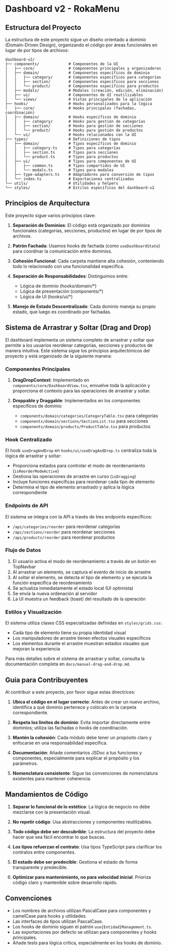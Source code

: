 # Dashboard v2 - RokaMenu

## Estructura del Proyecto

La estructura de este proyecto sigue un diseño orientado a dominio (Domain-Driven Design), organizando el código por áreas funcionales en lugar de por tipos de archivos:

```
dashboard-v2/
├── components/             # Componentes de la UI
│   ├── core/               # Componentes principales y organizadores
│   ├── domain/             # Componentes específicos de dominio
│   │   ├── category/       # Componentes específicos para categorías
│   │   ├── section/        # Componentes específicos para secciones
│   │   └── product/        # Componentes específicos para productos
│   ├── modals/             # Modales (creación, edición, eliminación)
│   ├── ui/                 # Componentes de UI reutilizables
│   └── views/              # Vistas principales de la aplicación
├── hooks/                  # Hooks personalizados para la lógica
│   ├── core/               # Hooks principales (fachadas, coordinación)
│   ├── domain/             # Hooks específicos de dominio
│   │   ├── category/       # Hooks para gestión de categorías
│   │   ├── section/        # Hooks para gestión de secciones
│   │   └── product/        # Hooks para gestión de productos
│   └── ui/                 # Hooks relacionados con la UI
├── types/                  # Definiciones de tipos
│   ├── domain/             # Tipos específicos de dominio
│   │   ├── category.ts     # Tipos para categorías
│   │   ├── section.ts      # Tipos para secciones
│   │   └── product.ts      # Tipos para productos
│   ├── ui/                 # Tipos para componentes de UI
│   │   ├── common.ts       # Tipos compartidos de UI
│   │   └── modals.ts       # Tipos para modales
│   ├── type-adapters.ts    # Adaptadores para conversión de tipos
│   └── index.ts            # Exportaciones centralizadas
└── utils/                  # Utilidades y helpers
└── styles/                 # Estilos específicos del dashboard-v2
```

## Principios de Arquitectura

Este proyecto sigue varios principios clave:

1. **Separación de Dominios**: El código está organizado por dominios funcionales (categorías, secciones, productos) en lugar de por tipos de archivos.

2. **Patrón Fachada**: Usamos hooks de fachada (como `useDashboardState`) para coordinar la comunicación entre dominios.

3. **Cohesión Funcional**: Cada carpeta mantiene alta cohesión, conteniendo todo lo relacionado con una funcionalidad específica.

4. **Separación de Responsabilidades**: Distinguimos entre:

   - Lógica de dominio (hooks/domain/\*)
   - Lógica de presentación (components/\*)
   - Lógica de UI (hooks/ui/\*)

5. **Manejo de Estado Descentralizado**: Cada dominio maneja su propio estado, que luego es coordinado por fachadas.

## Sistema de Arrastrar y Soltar (Drag and Drop)

El dashboard implementa un sistema completo de arrastrar y soltar que permite a los usuarios reordenar categorías, secciones y productos de manera intuitiva. Este sistema sigue los principios arquitectónicos del proyecto y está organizado de la siguiente manera:

### Componentes Principales

1. **DragDropContext**: Implementado en `components/core/DashboardView.tsx`, envuelve toda la aplicación y proporciona el contexto para las operaciones de arrastrar y soltar.

2. **Droppable y Draggable**: Implementados en los componentes específicos de dominio:
   - `components/domain/categories/CategoryTable.tsx` para categorías
   - `components/domain/sections/SectionList.tsx` para secciones
   - `components/domain/products/ProductTable.tsx` para productos

### Hook Centralizado

El hook `useDragAndDrop` en `hooks/ui/useDragAndDrop.ts` centraliza toda la lógica de arrastrar y soltar:

- Proporciona estados para controlar el modo de reordenamiento (`isReorderModeActive`)
- Gestiona las operaciones de arrastre en curso (`isDragging`)
- Incluye funciones específicas para reordenar cada tipo de elemento
- Determina el tipo de elemento arrastrado y aplica la lógica correspondiente

### Endpoints de API

El sistema se integra con la API a través de tres endpoints específicos:

- `/api/categories/reorder` para reordenar categorías
- `/api/sections/reorder` para reordenar secciones
- `/api/products/reorder` para reordenar productos

### Flujo de Datos

1. El usuario activa el modo de reordenamiento a través de un botón en TopNavbar
2. Al arrastrar un elemento, se captura el evento de inicio de arrastre
3. Al soltar el elemento, se detecta el tipo de elemento y se ejecuta la función específica de reordenamiento
4. Se actualiza inmediatamente el estado local (UI optimista)
5. Se envía la nueva ordenación al servidor
6. La UI muestra un feedback (toast) del resultado de la operación

### Estilos y Visualización

El sistema utiliza clases CSS especializadas definidas en `styles/grids.css`:

- Cada tipo de elemento tiene su propia identidad visual
- Los manipuladores de arrastre tienen efectos visuales específicos
- Los elementos durante el arrastre muestran estados visuales que mejoran la experiencia

Para más detalles sobre el sistema de arrastrar y soltar, consulta la documentación completa en `docs/manual-drag-and-drop.md`.

## Guía para Contribuyentes

Al contribuir a este proyecto, por favor sigue estas directrices:

1. **Ubica el código en el lugar correcto**: Antes de crear un nuevo archivo, identifica a qué dominio pertenece y colócalo en la carpeta correspondiente.

2. **Respeta los límites de dominio**: Evita importar directamente entre dominios; utiliza las fachadas o hooks de coordinación.

3. **Mantén la cohesión**: Cada módulo debe tener un propósito claro y enfocarse en una responsabilidad específica.

4. **Documentación**: Añade comentarios JSDoc a tus funciones y componentes, especialmente para explicar el propósito y los parámetros.

5. **Nomenclatura consistente**: Sigue las convenciones de nomenclatura existentes para mantener coherencia.

## Mandamientos de Código

1. **Separar lo funcional de lo estético**: La lógica de negocio no debe mezclarse con la presentación visual.

2. **No repetir código**: Usa abstracciones y componentes reutilizables.

3. **Todo código debe ser descubrible**: La estructura del proyecto debe hacer que sea fácil encontrar lo que buscas.

4. **Los tipos refuerzan el contrato**: Usa tipos TypeScript para clarificar los contratos entre componentes.

5. **El estado debe ser predecible**: Gestiona el estado de forma transparente y predecible.

6. **Optimizar para mantenimiento, no para velocidad inicial**: Prioriza código claro y mantenible sobre desarrollo rápido.

## Convenciones

- Los nombres de archivos utilizan PascalCase para componentes y camelCase para hooks y utilidades.
- Las interfaces de tipos utilizan PascalCase.
- Los hooks de dominio siguen el patrón `use{Entidad}Management.ts`.
- Las exportaciones por defecto se utilizan para componentes y hooks principales.
- Añade tests para lógica crítica, especialmente en los hooks de dominio.

